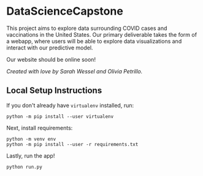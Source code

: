 # DataScienceCapstone

This project aims to explore data surrounding COVID cases and vaccinations in the United States. Our primary deliverable takes the form of a webapp, where users will be able to explore data visualizations and interact with our predictive model. 

Our website should be online soon!

_Created with love by Sarah Wessel and Olivia Petrillo._

## Local Setup Instructions
If you don't already have `virtualenv` installed, run: 
```
python -m pip install --user virtualenv
``` 

Next, install requirements:
```
python -m venv env
python -m pip install --user -r requirements.txt
```

Lastly, run the app! 
```
python run.py
```